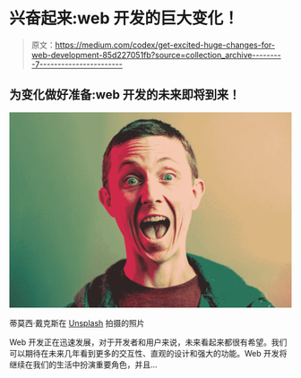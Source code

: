 # 兴奋起来:web 开发的巨大变化！

> 原文：<https://medium.com/codex/get-excited-huge-changes-for-web-development-85d227051fb?source=collection_archive---------7----------------------->

## 为变化做好准备:web 开发的未来即将到来！

![](img/a69dc7f0336bc55aa632524c92f500ea.png)

蒂莫西·戴克斯在 [Unsplash](https://unsplash.com?utm_source=medium&utm_medium=referral) 拍摄的照片

Web 开发正在迅速发展，对于开发者和用户来说，未来看起来都很有希望。我们可以期待在未来几年看到更多的交互性、直观的设计和强大的功能。Web 开发将继续在我们的生活中扮演重要角色，并且…